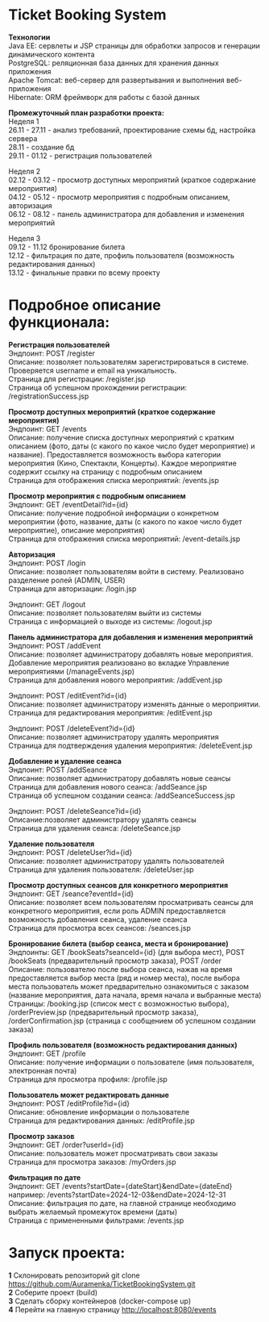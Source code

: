 # Ticket Booking System
**Технологии** <br>
Java EE: сервлеты и JSP страницы для обработки запросов и генерации динамического контента <br>
PostgreSQL: реляционная база данных для хранения данных приложения <br> 
Apache Tomcat: веб-сервер для развертывания и выполнения веб-приложения <br>
Hibernate: ORM фреймворк для работы с базой данных <br>

**Промежуточный план разработки проекта:** <br>
Неделя 1 <br>
26.11 - 27.11 - анализ требований, проектирование схемы бд, настройка сервера <br>
28.11 - создание бд <br>
29.11 - 01.12 - регистрация пользователей <br>

Неделя 2 <br>
02.12 - 03.12 - просмотр доступных мероприятий (краткое содержание мероприятия) <br>
04.12 - 05.12 - просмотр мероприятия с подробным описанием, авторизация <br>
06.12 - 08.12 - панель администратора для добавления и изменения мероприятий <br>

Неделя 3 <br>
09.12 - 11.12 бронирование билета <br> 
12.12 - фильтрация по дате, профиль пользователя (возможность редактирования данных) <br>
13.12 - финальные правки по всему проекту

# Подробное описание функционала:
**Регистрация пользователей** <br>
Эндпоинт: POST /register <br>
Описание: позволяет пользователям зарегистрироваться в системе. Проверяется username и email на уникальность. <br>
Страница для регистрации: /register.jsp <br>
Страница об успешном прохождении регистрации: /registrationSuccess.jsp <br>

**Просмотр доступных мероприятий (краткое содержание мероприятия)** <br>
Эндпоинт: GET /events <br>
Описание: получение списка доступных мероприятий с кратким описанием (фото, даты (с какого по какое число будет мероприятие) и название). Предоставляется возможность выбора категории мероприятия (Кино, Спектакли, Концерты). Каждое мероприятие содержит ссылку на страницу с подробным описанием <br>
Страница для отображения списка мероприятий: /events.jsp <br>

**Просмотр мероприятия с подробным описанием** <br>
Эндпоинт: GET /eventDetail?id={id} <br>
Описание: получение подробной информации о конкретном мероприятии (фото, название, даты (с какого по какое число будет мероприятие), описание мероприятия) <br>
Страница для отображения списка мероприятий: /event-details.jsp <br>

**Авторизация** <br>
Эндпоинт: POST /login <br>
Описание: позволяет пользователям войти в систему. Реализовано разделение ролей (ADMIN, USER) <br>
Страница для авторизации: /login.jsp <br>

Эндпоинт: GET /logout <br>
Описание: позволяет пользователям выйти из системы <br>
Страница с информацией о выходе из системы: /logout.jsp <br>

**Панель администратора для добавления и изменения мероприятий** <br>
Эндпоинт: POST /addEvent <br>
Описание: позволяет администратору добавлять новые мероприятия. Добавление мероприятия реализовано во вкладке Управление мероприятиями (/manageEvents.jsp) <br>
Страница для добавления нового мероприятия: /addEvent.jsp <br>

Эндпоинт: POST /editEvent?id={id} <br>
Описание: позволяет администратору изменять данные о мероприятии. <br>
Страница для редактирования мероприятия: /editEvent.jsp <br>

Эндпоинт: POST /deleteEvent?id={id} <br>
Описание: позволяет администратору удалять мероприятия <br>
Страница для подтверждения удаления мероприятия: /deleteEvent.jsp <br>

**Добавление и удаление сеанса** <br>
Эндпоинт: POST /addSeance <br>
Описание: позволяет администратору добавлять новые сеансы <br>
Страница для добавления нового сеанса: /addSeance.jsp <br>
Страница об успешном создании сеанса: /addSeanceSuccess.jsp <br>

Эндпоинт: POST /deleteSeance?id={id} <br>
Описание:позволяет администратору удалять сеансы <br>
Страница для удаления сеанса: /deleteSeance.jsp <br>

**Удаление пользователя** <br>
Эндпоинт: POST /deleteUser?id={id} <br>
Описание: позволяет администратору удалять пользователей <br>
Страница для удаления пользователя: /deleteUser.jsp <br>

**Просмотр доступных сеансов для конкретного мероприятия** <br>
Эндпоинт: GET /seance?eventId={id} <br>
Описание: позволяет всем пользователям просматривать сеансы для конкретного мероприятия, если роль ADMIN предоставляется возможность добавления сеанса, удаление сеанса <br>
Страница для просмотра всех сеансов: /seances.jsp <br>

**Бронирование билета (выбор сеанса, места и бронирование)** <br>
Эндпоинты: GET /bookSeats?seanceId={id} (для выбора мест), POST /bookSeats (предварительный просмотр заказа), POST /order <br>
Описание: пользователю после выбора сеанса, нажав на время предоставляется выбор места (ряд и номер места), после выбора места пользователь может предварительно ознакомиться с заказом (название мероприятия, дата начала, время начала и выбранные места) <br>
Страницы: /booking.jsp (список мест с возможностью выбора), /orderPreview.jsp (предварительный просмотр заказа), /orderConfirmation.jsp (страница с сообщением об успешном создании заказа) <br>

**Профиль пользователя (возможность редактирования данных)** <br>
Эндпоинт: GET /profile <br>
Описание: получение информации о пользователе (имя пользователя, электронная почта) <br>
Страница для просмотра профиля: /profile.jsp <br>

**Пользователь может редактировать данные** <br>
Эндпоинт: POST /editProfile?id={id} <br>
Описание: обновление информации о пользователе <br>
Страница для редактирования данных: /editProfile.jsp <br>

**Просмотр заказов** <br>
Эндпоинт: GET /order?userId={id} <br>
Описание: пользователь может просматривать свои заказы <br>
Страница для просмотра заказов: /myOrders.jsp <br>

**Фильтрация по дате** <br>
Эндпоинт: GET /events?startDate={dateStart}&endDate={dateEnd} <br>
например: /events?startDate=2024-12-03&endDate=2024-12-31 <br>
Описание: фильтрация по дате, на главной странице необходимо выбрать желаемый промежуток времени (даты) <br>
Страница с примененными фильтрами: /events.jsp

# Запуск проекта:
**1** Склонировать репозиторий git clone https://github.com/Auramenka/TicketBookingSystem.git <br>
**2** Соберите проект (build) <br>
**3** Сделать сборку контейнеров (docker-compose up) <br>
**4** Перейти на главную страницу [http://localhost:8080/events](http://localhost:8080/events)

